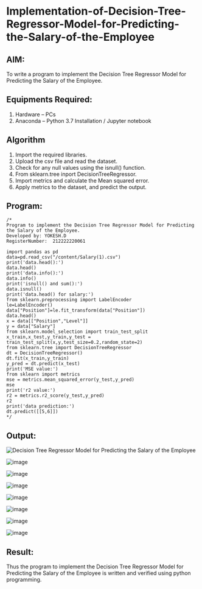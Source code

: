 # Implementation-of-Decision-Tree-Regressor-Model-for-Predicting-the-Salary-of-the-Employee
## AIM:
To write a program to implement the Decision Tree Regressor Model for Predicting the Salary of the Employee.
## Equipments Required:
1. Hardware – PCs
2. Anaconda – Python 3.7 Installation / Jupyter notebook

## Algorithm
1. Import the required libraries.
2. Upload the csv file and read the dataset.
3. Check for any null values using the isnull() function.
4. From sklearn.tree inport DecisionTreeRegressor.
5. Import metrics and calculate the Mean squared error.
6. Apply metrics to the dataset, and predict the output.


## Program:
```
/*
Program to implement the Decision Tree Regressor Model for Predicting the Salary of the Employee.
Developed by: YOKESH.D
RegisterNumber:  212222220061

import pandas as pd
data=pd.read_csv("/content/Salary(1).csv")
print('data.head():')
data.head()
print('data.info():')
data.info()
print('isnull() and sum():')
data.isnull()
print('data.head() for salary:')
from sklearn.preprocessing import LabelEncoder
le=LabelEncoder()
data["Position"]=le.fit_transform(data["Position"])
data.head()
x = data[["Position","Level"]]
y = data["Salary"]
from sklearn.model_selection import train_test_split
x_train,x_test,y_train,y_test = train_test_split(x,y,test_size=0.2,random_state=2)
from sklearn.tree import DecisionTreeRegressor
dt = DecisionTreeRegressor()
dt.fit(x_train,y_train)
y_pred = dt.predict(x_test)
print('MSE value:')
from sklearn import metrics
mse = metrics.mean_squared_error(y_test,y_pred)
mse
print('r2 value:')
r2 = metrics.r2_score(y_test,y_pred)
r2
print('data prediction:')
dt.predict([[5,6]])
*/
```

## Output:
![Decision Tree Regressor Model for Predicting the Salary of the Employee](sam.png)

![image](https://github.com/22002102/Implementation-of-Decision-Tree-Regressor-Model-for-Predicting-the-Salary-of-the-Employee/assets/119091638/852c50c9-64bb-4412-b661-8f6b55feb5a0)

![image](https://github.com/22002102/Implementation-of-Decision-Tree-Regressor-Model-for-Predicting-the-Salary-of-the-Employee/assets/119091638/9ddf7ade-efec-4780-ba6c-2fdad008f207)

![image](https://github.com/22002102/Implementation-of-Decision-Tree-Regressor-Model-for-Predicting-the-Salary-of-the-Employee/assets/119091638/6ab42b5a-c402-44b4-aac4-eccf4a329d6f)

![image](https://github.com/22002102/Implementation-of-Decision-Tree-Regressor-Model-for-Predicting-the-Salary-of-the-Employee/assets/119091638/06a63650-48a7-4742-bc37-417a56767409)

![image](https://github.com/22002102/Implementation-of-Decision-Tree-Regressor-Model-for-Predicting-the-Salary-of-the-Employee/assets/119091638/f21aa42f-96be-4ed8-8432-8278c0e6429f)

![image](https://github.com/22002102/Implementation-of-Decision-Tree-Regressor-Model-for-Predicting-the-Salary-of-the-Employee/assets/119091638/d2d35478-e397-49a0-8530-6db4aabd85f0)

![image](https://github.com/22002102/Implementation-of-Decision-Tree-Regressor-Model-for-Predicting-the-Salary-of-the-Employee/assets/119091638/a11b4bf4-fc84-4214-8595-9865efa559bb)




## Result:
Thus the program to implement the Decision Tree Regressor Model for Predicting the Salary of the Employee is written and verified using python programming.
